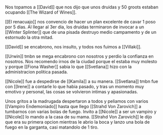 Nos topamos a [[David]] que nos dijo que unos druidas y 50 groots estaban ocupando [[The Wizard of Wines]].

[[El renacuajo]] nos convencio de hacer un plan excelente de cavar 1 poso por 5 dias.
Al llegar al 3er dia, los druidas terminaron de invocar a un [[Winter Splinter]] que de una pisada destruyo medio campamento y de un estornudo la otra mitad.

[[David]] se encabrono, nos insulto, y todos nos fuimos a [[Villaki]].

[[Urwin]] tmbn se mega encabrono con nosotros y perdio la confianza en nosotros.
Nos recomendo irnos de la ciudad porque el estaba muy molesto y porque [[Fiona Washer]] sabia lo que [[Svetlana]] hizo con la administracion politica pasada.

[[Nicole]] fue a despedirse de [[Kamila]] a su manera.
[[Svetlana]] tmbn fue con [[Irene]] a contarle lo que habia pasado, y tras un momento muy emotivo y personal, las cosas se volvieron intimas y apasionadas.

Unos gritos a la madrugada despertaron a todos y peliamos con varios [[Vampiro Endemoniado]] hasta que llego [[Strahd Von Zarovich]] a tumbarnos con varias bolas de fuego.
Invito a [[Nicole]] a ser un vampiro y [[Nicole]] lo mando a la casa de su mama.
[[Strahd Von Zarovich]] le dijo que era su primera opcion mientras le abrio la boca y lanzo una bola de fuego en la garganta, casi matandolo de 1 tiro.
